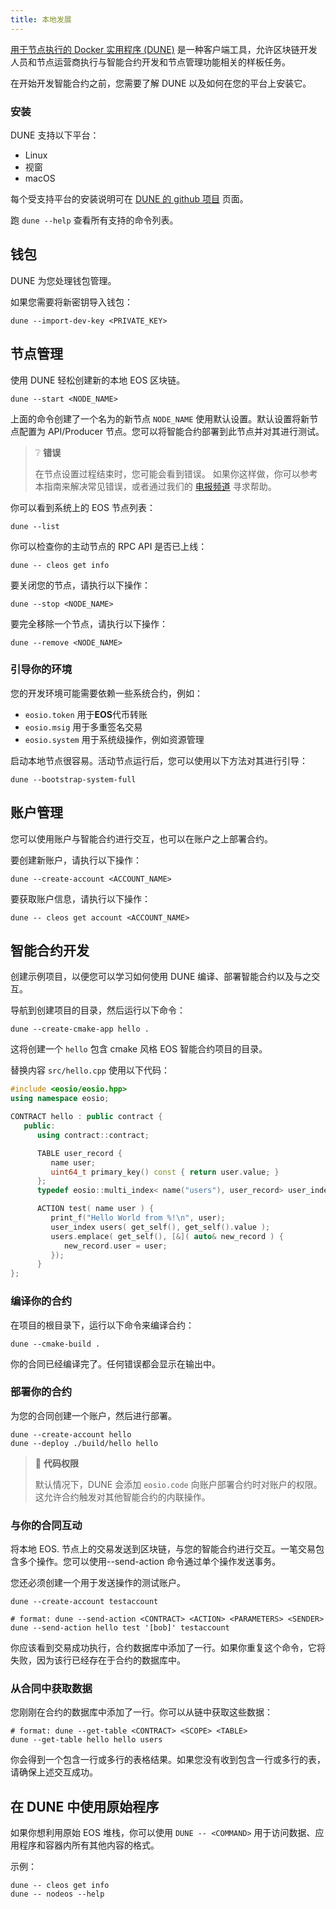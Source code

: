 ```yaml
---
title: 本地发展
---
```


[用于节点执行的 Docker 实用程序 (DUNE)](https://github.com/AntelopeIO/DUNE) 是一种客户端工具，允许区块链开发人员和节点运营商执行与智能合约开发和节点管理功能相关的样板任务。

在开始开发智能合约之前，您需要了解 DUNE 以及如何在您的平台上安装它。

### 安装

DUNE 支持以下平台：
* Linux
* 视窗
* macOS

每个受支持平台的安装说明可在 [DUNE 的 github 项目](https://github.com/AntelopeIO/DUNE) 页面。

 跑 `dune --help` 查看所有支持的命令列表。

## 钱包

DUNE 为您处理钱包管理。 

如果您需要将新密钥导入钱包：

```shell
dune --import-dev-key <PRIVATE_KEY>
```

## 节点管理

使用 DUNE 轻松创建新的本地 EOS 区块链。

```shell
dune --start <NODE_NAME>
```

上面的命令创建了一个名为的新节点 `NODE_NAME` 使用默认设置。默认设置将新节点配置为 API/Producer 节点。您可以将智能合约部署到此节点并对其进行测试。

> ❔ **错误**
>
> 在节点设置过程结束时，您可能会看到错误。
> 如果你这样做，你可以参考本指南来解决常见错误，或者通过我们的
> [电报频道](https://t.me/vaultadevelopers) 寻求帮助。

你可以看到系统上的 EOS 节点列表：

```shell
dune --list
```

你可以检查你的主动节点的 RPC API 是否已上线：

```shell
dune -- cleos get info
```

要关闭您的节点，请执行以下操作：

```shell
dune --stop <NODE_NAME>
```

要完全移除一个节点，请执行以下操作：

```shell
dune --remove <NODE_NAME>
```


### 引导你的环境

您的开发环境可能需要依赖一些系统合约，例如：

- `eosio.token` 用于**EOS**代币转账
- `eosio.msig` 用于多重签名交易
- `eosio.system` 用于系统级操作，例如资源管理

启动本地节点很容易。活动节点运行后，您可以使用以下方法对其进行引导：

```shell
dune --bootstrap-system-full
```


## 账户管理

您可以使用账户与智能合约进行交互，也可以在账户之上部署合约。

要创建新账户，请执行以下操作：

```shell
dune --create-account <ACCOUNT_NAME>
```

要获取账户信息，请执行以下操作：

```shell
dune -- cleos get account <ACCOUNT_NAME>
```

## 智能合约开发

创建示例项目，以便您可以学习如何使用 DUNE 编译、部署智能合约以及与之交互。

导航到创建项目的目录，然后运行以下命令：

```shell
dune --create-cmake-app hello .
```

这将创建一个 `hello` 包含 cmake 风格 EOS 智能合约项目的目录。

替换内容 `src/hello.cpp` 使用以下代码：

```cpp
#include <eosio/eosio.hpp>
using namespace eosio;

CONTRACT hello : public contract {
   public:
      using contract::contract;

      TABLE user_record {
         name user;
         uint64_t primary_key() const { return user.value; }
      };
      typedef eosio::multi_index< name("users"), user_record> user_index;

      ACTION test( name user ) {
         print_f("Hello World from %!\n", user);
         user_index users( get_self(), get_self().value );
         users.emplace( get_self(), [&]( auto& new_record ) {
            new_record.user = user;
         });
      }
};
```

### 编译你的合约

在项目的根目录下，运行以下命令来编译合约：

```shell
dune --cmake-build .
```
你的合同已经编译完了。任何错误都会显示在输出中。 

### 部署你的合约

为您的合同创建一个账户，然后进行部署。

```shell
dune --create-account hello
dune --deploy ./build/hello hello
```

> 👀 **代码权限**
> 
> 默认情况下，DUNE 会添加 `eosio.code` 向账户部署合约时对账户的权限。这允许合约触发对其他智能合约的内联操作。

### 与你的合同互动

将本地 EOS. 节点上的交易发送到区块链，与您的智能合约进行交互。一笔交易包含多个操作。您可以使用--send-action 命令通过单个操作发送事务。

您还必须创建一个用于发送操作的测试账户。

```shell
dune --create-account testaccount

# format: dune --send-action <CONTRACT> <ACTION> <PARAMETERS> <SENDER>
dune --send-action hello test '[bob]' testaccount
```

你应该看到交易成功执行，合约数据库中添加了一行。如果你重复这个命令，它将失败，因为该行已经存在于合约的数据库中。

### 从合同中获取数据

您刚刚在合约的数据库中添加了一行。你可以从链中获取这些数据：

```shell
# format: dune --get-table <CONTRACT> <SCOPE> <TABLE>
dune --get-table hello hello users
```

你会得到一个包含一行或多行的表格结果。如果您没有收到包含一行或多行的表，请确保上述交互成功。

## 在 DUNE 中使用原始程序

如果你想利用原始 EOS 堆栈，你可以使用 `DUNE -- <COMMAND>` 用于访问数据、应用程序和容器内所有其他内容的格式。

示例：
    
```shell
dune -- cleos get info
dune -- nodeos --help
```
